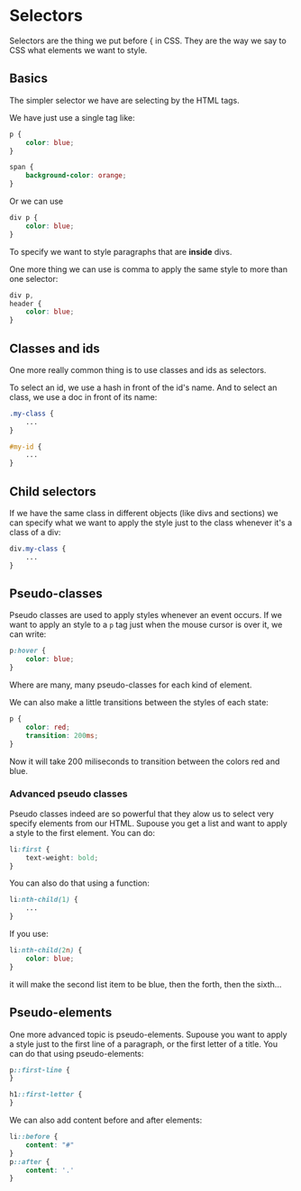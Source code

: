 # Selectors

Selectors are the thing we put before { in CSS. They are the way we say to CSS
what elements we want to style.

## Basics

The simpler selector we have are selecting by the HTML tags.

We have just use a single tag like:
```css
p {
    color: blue;
}

span {
    background-color: orange;
}
```

Or we can use
```css
div p {
    color: blue;
}
```

To specify we want to style paragraphs that are __inside__ divs.

One more thing we can use is comma to apply the same style to more than one
selector:

```css
div p,
header {
    color: blue;
}
```

## Classes and ids

One more really common thing is to use classes and ids as selectors.

To select an id, we use a hash in front of the id's name. And to select an
class, we use a doc in front of its name:

```css
.my-class {
    ...
}

#my-id {
    ...
}
```

## Child selectors

If we have the same class in different objects (like divs and sections) we can
specify what we want to apply the style just to the class whenever it's a class
of a div:

```css
div.my-class {
    ...
}
```

## Pseudo-classes

Pseudo classes are used to apply styles whenever an event occurs. If we want to
apply an style to a `p` tag just when the mouse cursor is over it, we can write:

```css
p:hover {
    color: blue;
}
```

Where are many, many pseudo-classes for each kind of element.

We can also make a little transitions between the styles of each state:

```css
p {
    color: red;
    transition: 200ms;
}
```

Now it will take 200 miliseconds to transition between the colors red and blue.

### Advanced pseudo classes

Pseudo classes indeed are so powerful that they alow us to select very specify
elements from our HTML. Supouse you get a list and want to apply a style to the
first element. You can do:

```css
li:first {
    text-weight: bold;
}
```

You can also do that using a function:

```css
li:nth-child(1) {
    ...
}
```

If you use:

```css
li:nth-child(2n) {
    color: blue;
}
```

it will make the second list item to be blue, then the forth, then the sixth...

## Pseudo-elements

One more advanced topic is pseudo-elements. Supouse you want to apply a style
just to the first line of a paragraph, or the first letter of a title. You can
do that using pseudo-elements:

```css
p::first-line {
}

h1::first-letter {
}
```

We can also add content before and after elements:
```css
li::before {
    content: "#"
}
p::after {
    content: '.'
}
```
